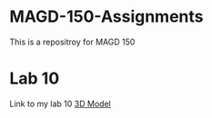 # MAGD-150-Assignments

This is a repositroy for MAGD 150

# Lab 10
Link to my lab 10
[3D Model](https://github.com/Hglittle/MAGD-150-Assignments/tree/master/f19magd150lab10_Little/f19magd150lab10_Little)

